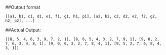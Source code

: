 ##Output format

    [[a1, b1, c1, d1, e1, f1, g1, h1, p1], [a2, b2, c2, d2, e2, f2, g2, h2, p2], ...]

##Actual Output:

    [[8, 5, 4, 6, 3, 9, 7, 2, 1], [8, 6, 5, 4, 3, 2, 7, 9, 1], [9, 0, 2, 7, 6, 3, 4, 8, 1], [9, 0, 6, 3, 2, 7, 8, 4, 1], [9, 5, 2, 7, 6, 8, 4, 3, 1]]
